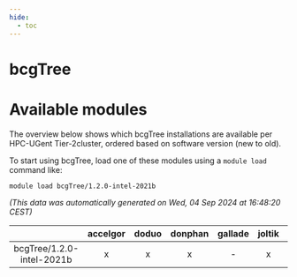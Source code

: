 ```yaml
---
hide:
  - toc
---
```


bcgTree
=======

# Available modules


The overview below shows which bcgTree installations are available per HPC-UGent Tier-2cluster, ordered based on software version (new to old).

To start using bcgTree, load one of these modules using a `module load` command like:

```shell
module load bcgTree/1.2.0-intel-2021b
```

*(This data was automatically generated on Wed, 04 Sep 2024 at 16:48:20 CEST)*  

| |accelgor|doduo|donphan|gallade|joltik|shinx|skitty|
| :---: | :---: | :---: | :---: | :---: | :---: | :---: | :---: |
|bcgTree/1.2.0-intel-2021b|x|x|x|-|x|-|x|
